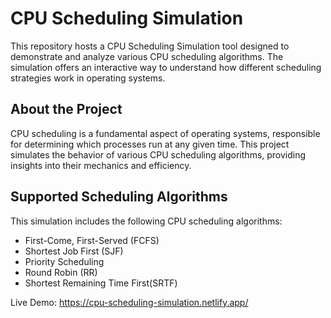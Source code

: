 # CPU Scheduling Simulation

This repository hosts a CPU Scheduling Simulation tool designed to demonstrate and analyze various CPU scheduling algorithms. The simulation offers an interactive way to understand how different scheduling strategies work in operating systems.

## About the Project

CPU scheduling is a fundamental aspect of operating systems, responsible for determining which processes run at any given time. This project simulates the behavior of various CPU scheduling algorithms, providing insights into their mechanics and efficiency.

## Supported Scheduling Algorithms

This simulation includes the following CPU scheduling algorithms:

- First-Come, First-Served (FCFS)
- Shortest Job First (SJF)
- Priority Scheduling
- Round Robin (RR)
- Shortest Remaining Time First(SRTF)

Live Demo: https://cpu-scheduling-simulation.netlify.app/
